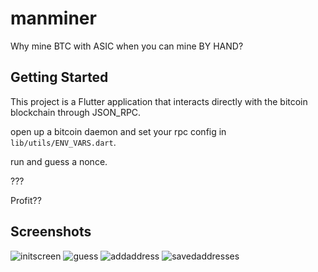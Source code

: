 # manminer

Why mine BTC with ASIC when you can mine BY HAND?

## Getting Started

This project is a Flutter application that interacts directly with the bitcoin blockchain through JSON_RPC.

open up a bitcoin daemon and set your rpc config in `lib/utils/ENV_VARS.dart`.

run and guess a nonce.

???

Profit??

## Screenshots
![initscreen](Screenshots/onload.png)
![guess](Screenshots/guess.png)
![addaddress](Screenshots/addaddress.png)
![savedaddresses](Screenshots/savedaddresses.png)
